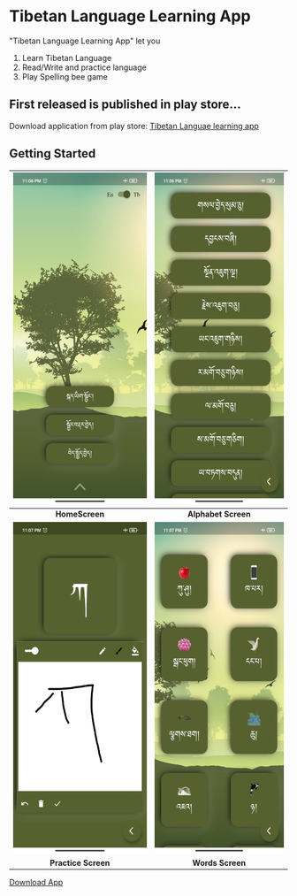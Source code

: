 # Tibetan Language Learning App

"Tibetan Language Learning App" let you
1. Learn Tibetan Language
2. Read/Write and practice language
3. Play Spelling bee game

## First released is published in play store...   

Download application from play store: [Tibetan Languae learning app](https://play.google.com/store/apps/details?id=com.kharagedition.tibetan_language_learning_app)

## Getting Started


| <img src="https://github.com/CodingWithTashi/TibetanLanguageLearningApp/blob/master/demo/home.jpeg?raw=true" width="300" height="600" /> | <img src="https://github.com/CodingWithTashi/TibetanLanguageLearningApp/blob/master/demo/alphabet.jpeg?raw=true" width="300" height="600" /> |
| :------------: | :------------: |   
| **HomeScreen** | **Alphabet Screen** |
| <img src="https://github.com/CodingWithTashi/TibetanLanguageLearningApp/blob/master/demo/practice.jpeg?raw=true" width="300" height="600" /> | <img src="https://github.com/CodingWithTashi/TibetanLanguageLearningApp/blob/master/demo/word.jpeg?raw=true" width="300" height="600" /> |
| **Practice Screen** | **Words Screen** |

[Download App](https://play.google.com/store/apps/details?id=com.kharagedition.tibetan_language_learning_app)

